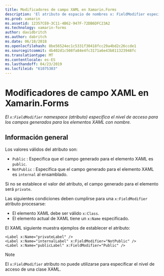 ```yaml
---
title: Modificadores de campo XAML en Xamarin.Forms
description: 'El atributo de espacio de nombres x: FieldModifier especifica el nivel de acceso para los campos generados para los elementos XAML con nombre.'
ms.prod: xamarin
ms.assetid: 12357CE0-3C11-4B62-947F-72DB6DFC23A2
ms.technology: xamarin-forms
author: davidbritch
ms.author: dabritch
ms.date: 06/18/2018
ms.openlocfilehash: 8be56524ec1c5331f30418fcc29a4bd2c26ccde1
ms.sourcegitcommit: 4b402d1c508fa84e4fc3171a6e43b811323948fc
ms.translationtype: MT
ms.contentlocale: es-ES
ms.lasthandoff: 04/23/2019
ms.locfileid: "61075303"
---
```

# <a name="xaml-field-modifiers-in-xamarinforms"></a>Modificadores de campo XAML en Xamarin.Forms

_El `x:FieldModifier` namespace (atributo) especifica el nivel de acceso para los campos generados para los elementos XAML con nombre._

## <a name="overview"></a>Información general

Los valores válidos del atributo son:

- `Public` : Especifica que el campo generado para el elemento XAML es `public`.
- `NotPublic` : Especifica que el campo generado para el elemento XAML es `internal` al ensamblado.

Si no se establece el valor del atributo, el campo generado para el elemento será `private`.

Las siguientes condiciones deben cumplirse para una `x:FieldModifier` atributo procesarse:

- El elemento XAML debe ser válido `x:Class`.
- El elemento actual de XAML tiene un `x:Name` especificado.

El XAML siguiente muestra ejemplos de establecer el atributo:

```xaml
<Label x:Name="privateLabel" />
<Label x:Name="internalLabel" x:FieldModifier="NotPublic" />
<Label x:Name="publicLabel" x:FieldModifier="Public" />
```

> [!NOTE]
> El `x:FieldModifier` atributo no puede utilizarse para especificar el nivel de acceso de una clase XAML.
